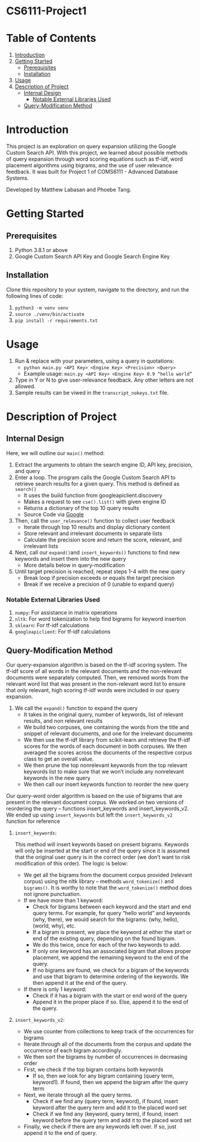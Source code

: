 # CS6111-Project1

# Table of Contents
1. [Introduction](#introduction)
2. [Getting Started](#getting-started)
    - [Prerequisites](#prerequisites)
    - [Installation](#installation)
3. [Usage](#usage)
4. [Description of Project](#description-of-project)
    - [Internal Design](#internal-design)
        - [Notable External Libraries Used](#notable-external-libraries-used)
    - [Query-Modification Method](#query-modification-method)

# Introduction
This project is an exploration on query expansion utilizing the Google Custom Search API. With this project, we learned about possible methods of query expansion through word scoring equations such as tf-idf, word placement algorithms using bigrams, and the use of user relevance feedback. It was built for Project 1 of COMS6111 - Advanced Database Systems.

Developed by Matthew Labasan and Phoebe Tang.

# Getting Started
## Prerequisites
1. Python 3.8.1 or above
2. Google Custom Search API Key and Google Search Engine Key

## Installation
Clone this repository to your system, navigate to the directory, and run the following lines of code:
1. `python3 -m venv venv`
2. `source ./venv/bin/activate`
3. `pip install -r requirements.txt`

# Usage
1. Run & replace with your parameters, using a query in quotations: 
    - `python main.py <API Key> <Engine Key> <Precision> <Query>`
    - Example usage: `main.py <API Key> <Engine Key> 0.9 “hello world”`
2. Type in Y or N to give user-relevance feedback. Any other letters are not allowed.
3. Sample results can be viwed in the `transcript_nokeys.txt` file.

# Description of Project
## Internal Design
Here, we will outline our `main()` method:
1. Extract the arguments to obtain the search engine ID, API key, precision, and query
2. Enter a loop. The program calls the Google Custom Search API to retrieve search results for a given query. This method is defined as `search()`
    - It uses the build function from googleapiclient.discovery
    - Makes a request to see `cse().list()` with given engine ID
    - Returns a dictionary of the top 10 query results
    - Source Code via [Google](https://github.com/googleapis/google-api-python-client/blob/main/samples/customsearch/main.py)
3. Then, call the `user_relevance()` function to collect user feedback 
    - Iterate through top 10 results and display dictionary content
    - Store relevant and irrelevant documents in separate lists
    - Calculate the precision score and return the score, relevant, and irrelevant lists
4. Next, call our `expand()`and `insert_keywords()` functions to find new keywords and insert them into the new query
    - More details below in query-modification
5. Until target precision is reached, repeat steps 1-4 with the new query
    - Break loop if precision exceeds or equals the target precision
    - Break if we receive a precision of 0 (unable to expand query)

### Notable External Libraries Used
1. `numpy`: For assistance in matrix operations
2. `nltk`: For word tokenization to help find bigrams for keyword insertion
3. `sklearn`: For tf-idf calculations 
4. `googleapiclient`: For tf-idf calculations 

## Query-Modification Method
Our query-expansion algorithm is based on the tf-idf scoring system. The tf-idf score of all words in the relevant documents and the non-relevant documents were separately computed. Then, we removed words from the relevant word list that was present in the non-relevant word list to ensure that only relevant, high scoring tf-idf words were included in our query expansion. 
1. We call the `expand()` function to expand the query
    - It takes in the original query, number of keywords, list of relevant results, and non relevant results
    - We build two corpuses, one containing the words from the title and snippet of relevant documents, and one for the irrelevant documents
    - We then use the tf-idf library from scikit-learn and retrieve the tf-idf scores for the words of each document in both corpuses. We then averaged the scores across the documents of the respective corpus class to get an overall value. 
    - We then prune the top nonrelevant keywords from the top relevant keywords list to make sure that we won’t include any nonrelevant keywords in the new query
    - We then call our insert keywords function to reorder the new query

Our query-word order algorithm is based on the use of bigrams that are present in the relevant document corpus. We worked on two versions of reordering the query – functions insert_keywords and insert_keywords_v2. We ended up using `insert_keywords` but left the `insert_keywords_v2` function for reference
1. `insert_keywords`:

    This method will insert keywords based on present bigrams. Keywords will only be inserted at the start or end of the query since it is assumed that the original user query is in the correct order (we don’t want to risk modification of this order). The logic is below:
    - We get all the bigrams from the document corpus provided (relevant corpus) using the nltk library – methods `word_tokenize()` and `bigrams()`. It is worthy to note that the `word_tokenize()` method does not ignore punctuation.
    - If we have more than 1 keyword:
        - Check for bigrams between each keyword and the start and end query terms. For example, for query “hello world” and keywords (why, there), we would search for the bigrams: (why, hello), (world, why), etc.
        - If a bigram is present, we place the keyword at either the start or end of the existing query, depending on the found bigram.
        - We do this twice, once for each of the two keywords to add.
        - If only one keyword has an associated bigram that allows proper placement, we append the remaining keyword to the end of the query.
        - If no bigrams are found, we check for a bigram of the keywords and use that bigram to determine ordering of the keywords. We then append it at the end of the query.
    - If there is only 1 keyword:
        - Check if it has a bigram with the start or end word of the query
        - Append it in the proper place if so. Else, append it to the end of the query.
2. `insert_keywords_v2`: 
    - We use counter from collections to keep track of the occurrences for bigrams
    - Iterate through all of the documents from the corpus and update the occurrence of each bigram accordingly.
    - We then sort the bigrams by number of occurrences in decreasing order
    - First, we check if the top bigram contains both keywords
        - If so, then we look for any bigram containing (query term, keyword1). If found, then we append the bigram after the query term
    - Next, we iterate through all the query terms.
        - Check if we find any (query term, keyword), if found, insert keyword after the query term and add it to the placed word set
        - Check if we find any (keyword, query term), if found, insert keyword before the query term and add it to the placed word set
    - Finally, we check if there are any keywords left over. If so, just append it to the end of query.
